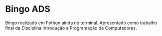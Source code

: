 # Bingo ADS
 Bingo realizado em Python ainda no terminal. Apresentado como trabalho final da Disciplina Introdução a Programação de Computadores.
